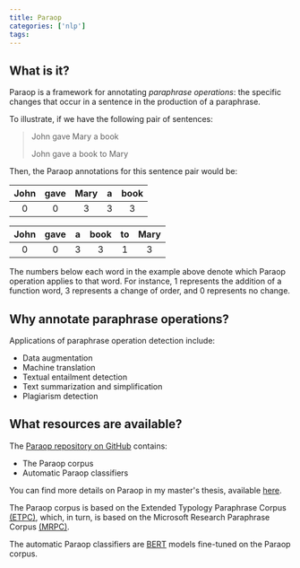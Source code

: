 ```yaml
---
title: Paraop
categories: ['nlp']
tags: 
---
```

## What is it?

Paraop is a framework for annotating _paraphrase operations_: the specific changes that occur in a sentence in the production of a paraphrase. 

To illustrate, if we have the following pair of sentences:
	
> John gave Mary a book
> 
> John gave a book to Mary

Then, the Paraop annotations for this sentence pair would be:

| John | gave | Mary   | a     | book   |
| :--: | :--: | :----: | :---: | :----: |
|  0   |  0   | 3      | 3     | 3      |

| John | gave | a     | book   | to    | Mary   |
| :--: | :--: | :---: | :----: | :---: | :----: |
|  0   |  0   | 3     | 3      | 1     | 3      |

The numbers below each word in the example above denote which Paraop operation applies to that word. For instance, 1 represents the addition of a function word, 3 represents a change of order, and 0 represents no change.

## Why annotate paraphrase operations?
Applications of paraphrase operation detection include:

- Data augmentation
- Machine translation
- Textual entailment detection
- Text summarization and simplification
- Plagiarism detection

## What resources are available?
The [Paraop repository on GitHub](https://github.com/lucasadelino/paraop) contains:
- The Paraop corpus
- Automatic Paraop classifiers

You can find more details on Paraop in my master's thesis, available [here](https://cdr.lib.unc.edu/concern/dissertations/fx719z29g).

The Paraop corpus is based on the Extended Typology Paraphrase Corpus [(ETPC)](https://github.com/venelink/ETPC), which, in turn, is based on the Microsoft Research Paraphrase Corpus [(MRPC)](https://www.microsoft.com/en-us/download/details.aspx?id=52398).

The automatic Paraop classifiers are [BERT](https://arxiv.org/abs/1810.04805) models fine-tuned on the Paraop corpus.